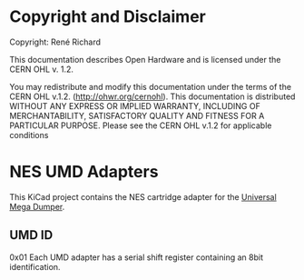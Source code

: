 # Copyright and Disclaimer
Copyright: René Richard

This documentation describes Open Hardware and is licensed under the
CERN OHL v. 1.2.

You may redistribute and modify this documentation under the terms of the
CERN OHL v.1.2. (http://ohwr.org/cernohl). This documentation is distributed
WITHOUT ANY EXPRESS OR IMPLIED WARRANTY, INCLUDING OF
MERCHANTABILITY, SATISFACTORY QUALITY AND FITNESS FOR A
PARTICULAR PURPOSE. Please see the CERN OHL v.1.2 for applicable
conditions

# NES UMD Adapters
This KiCad project contains the NES cartridge adapter for the [Universal Mega Dumper](https://github.com/db-electronics/Universal-Mega-Dumper).

## UMD ID
0x01
Each UMD adapter has a serial shift register containing an 8bit identification.
